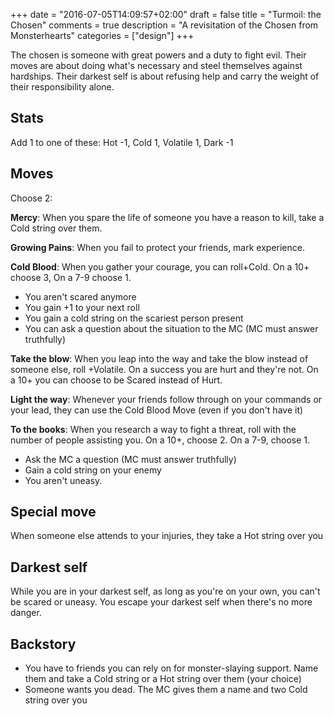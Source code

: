 +++
date = "2016-07-05T14:09:57+02:00"
draft = false
title = "Turmoil: the Chosen"
comments = true
description = "A revisitation of the Chosen from Monsterhearts"
categories = ["design"]
+++

The chosen is someone with great powers and a duty to fight evil. Their moves are about doing what's necessary and steel themselves against hardships. Their darkest self is about refusing help and carry the weight of their responsibility alone.

<!--more-->

## Stats
Add 1 to one of these:
Hot -1, Cold 1, Volatile 1, Dark -1

## Moves

Choose 2:

**Mercy**: When you spare the life of someone you have a reason to kill, take a Cold string over them.

**Growing Pains**: When you fail to protect your friends, mark experience.

**Cold Blood**: When you gather your courage, you can roll+Cold. On a 10+ choose 3, On a 7-9 choose 1.
- You aren't scared anymore
- You gain +1 to your next roll
- You gain a cold string on the scariest person present
- You can ask a question about the situation to the MC (MC must answer truthfully)

**Take the blow**: When you leap into the way and take the blow instead of someone else, roll +Volatile. On a success you are hurt and they're not. On a 10+ you can choose to be Scared instead of Hurt.

**Light the way**: Whenever your friends follow through on your commands or your lead, they can use the Cold Blood Move (even if you don't have it)

**To the books**: When you research a way to fight a threat, roll with the number of people assisting you. On a 10+, choose 2. On a 7-9, choose 1.
- Ask the MC a question (MC must answer truthfully)
- Gain a cold string on your enemy
- You aren't uneasy.

## Special move
When someone else attends to your injuries, they take a Hot string over you

## Darkest self
While you are in your darkest self, as long as you're on your own, you can't be scared or uneasy. You escape your darkest self when there's no more danger.

## Backstory
- You have to friends you can rely on for monster-slaying support. Name them and take a Cold string or a Hot string over them (your choice)
- Someone wants you dead. The MC gives them a name and two Cold string over you
